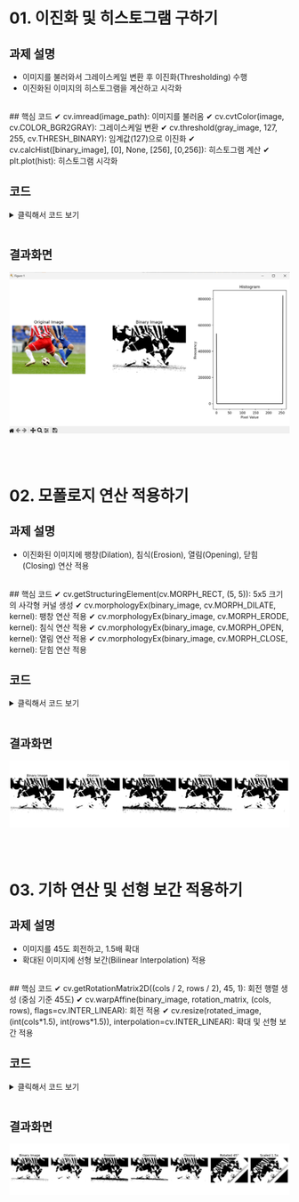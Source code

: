 # 01. 이진화 및 히스토그램 구하기
## 과제 설명
- 이미지를 불러와서 그레이스케일 변환 후 이진화(Thresholding) 수행
- 이진화된 이미지의 히스토그램을 계산하고 시각화
<br>
## 핵심 코드
✔ cv.imread(image_path): 이미지를 불러옴
✔ cv.cvtColor(image, cv.COLOR_BGR2GRAY): 그레이스케일 변환
✔ cv.threshold(gray_image, 127, 255, cv.THRESH_BINARY): 임계값(127)으로 이진화
✔ cv.calcHist([binary_image], [0], None, [256], [0,256]): 히스토그램 계산
✔ plt.plot(hist): 히스토그램 시각화
<br>

## 코드
<details>
  <summary> 클릭해서 코드 보기 </summary>

  ```python
import cv2 as cv
import numpy as np
import matplotlib.pyplot as plt

def process_image(image_path):
    # 이미지 불러오기
    image = cv.imread(image_path)
    if image is None:
        print("이미지를 불러올 수 없습니다.")
        return
    
    # 그레이스케일 변환
    gray_image = cv.cvtColor(image, cv.COLOR_BGR2GRAY)
    
    # 이진화
    threshold_value = 127
    _, binary_image = cv.threshold(gray_image, threshold_value, 255, cv.THRESH_BINARY)
    
    # 히스토그램 계산
    hist = cv.calcHist([binary_image], [0], None, [256], [0, 256])
    
    # 결과 출력
    plt.figure(figsize=(10, 5))
    
    # 원본 이미지 출력
    plt.subplot(1, 3, 1)
    plt.imshow(cv.cvtColor(image, cv.COLOR_BGR2RGB))
    plt.title("Original Image")
    plt.axis("off")
    
    # 이진화된 이미지 출력
    plt.subplot(1, 3, 2)
    plt.imshow(binary_image, cmap='gray')
    plt.title("Binary Image")
    plt.axis("off")
    
    # 히스토그램 출력
    plt.subplot(1, 3, 3)
    plt.plot(hist, color='black')
    plt.title("Histogram")
    plt.xlabel("Pixel Value")
    plt.ylabel("Frequency")
    
    plt.tight_layout()
    plt.show()

# 예제 이미지 경로
image_path = "C:/Users/82107/Desktop/cv/soccer.jpg"
process_image(image_path)

 ```
</details>

<br>

## 결과화면
![결과이미지](./data/4.png)

<br>
<br>

# 02. 모폴로지 연산 적용하기
## 과제 설명
- 이진화된 이미지에 팽창(Dilation), 침식(Erosion), 열림(Opening), 닫힘(Closing) 연산 적용
<br>
## 핵심 코드 
✔ cv.getStructuringElement(cv.MORPH_RECT, (5, 5)): 5x5 크기의 사각형 커널 생성
✔ cv.morphologyEx(binary_image, cv.MORPH_DILATE, kernel): 팽창 연산 적용
✔ cv.morphologyEx(binary_image, cv.MORPH_ERODE, kernel): 침식 연산 적용
✔ cv.morphologyEx(binary_image, cv.MORPH_OPEN, kernel): 열림 연산 적용
✔ cv.morphologyEx(binary_image, cv.MORPH_CLOSE, kernel): 닫힘 연산 적용
<br>

## 코드
<details>
  <summary> 클릭해서 코드 보기 </summary>

  ```python
import cv2 as cv
import numpy as np
import matplotlib.pyplot as plt

def process_image(image_path):
    # 이미지 불러오기
    image = cv.imread(image_path)
    if image is None:
        print("이미지를 불러올 수 없습니다.")
        return
    
    # 그레이스케일 변환
    gray_image = cv.cvtColor(image, cv.COLOR_BGR2GRAY)
    
    # 이진화
    threshold_value = 127
    _, binary_image = cv.threshold(gray_image, threshold_value, 255, cv.THRESH_BINARY)
    
    # 모폴로지 연산을 위한 커널 생성
    kernel = cv.getStructuringElement(cv.MORPH_RECT, (5, 5))
    
    # 모폴로지 연산 적용
    dilation = cv.morphologyEx(binary_image, cv.MORPH_DILATE, kernel)
    erosion = cv.morphologyEx(binary_image, cv.MORPH_ERODE, kernel)
    opening = cv.morphologyEx(binary_image, cv.MORPH_OPEN, kernel)
    closing = cv.morphologyEx(binary_image, cv.MORPH_CLOSE, kernel)
    
    # 결과 출력
    plt.figure(figsize=(15, 5))
    
    # 원본 이미지 출력
    plt.subplot(1, 5, 1)
    plt.imshow(binary_image, cmap='gray')
    plt.title("Binary Image")
    plt.axis("off")
    
    # 팽창
    plt.subplot(1, 5, 2)
    plt.imshow(dilation, cmap='gray')
    plt.title("Dilation")
    plt.axis("off")
    
    # 침식
    plt.subplot(1, 5, 3)
    plt.imshow(erosion, cmap='gray')
    plt.title("Erosion")
    plt.axis("off")
    
    # 열림
    plt.subplot(1, 5, 4)
    plt.imshow(opening, cmap='gray')
    plt.title("Opening")
    plt.axis("off")
    
    # 닫힘
    plt.subplot(1, 5, 5)
    plt.imshow(closing, cmap='gray')
    plt.title("Closing")
    plt.axis("off")
    
    plt.tight_layout()
    plt.show()

# 예제 이미지 경로
image_path = "C:/Users/82107/Desktop/cv/soccer.jpg"  # 여기에 사용할 이미지 경로를 입력하세요
process_image(image_path)
 ```
</details>

<br>

## 결과화면
![결과이미지](./data/5.png)

<br>
<br>

# 03. 기하 연산 및 선형 보간 적용하기
## 과제 설명
- 이미지를 45도 회전하고, 1.5배 확대
- 확대된 이미지에 선형 보간(Bilinear Interpolation) 적용
<br>
## 핵심 코드 
✔ cv.getRotationMatrix2D((cols / 2, rows / 2), 45, 1): 회전 행렬 생성 (중심 기준 45도)
✔ cv.warpAffine(binary_image, rotation_matrix, (cols, rows), flags=cv.INTER_LINEAR): 회전 적용
✔ cv.resize(rotated_image, (int(cols*1.5), int(rows*1.5)), interpolation=cv.INTER_LINEAR): 확대 및 선형 보간 적용
<br>


## 코드
<details>
  <summary> 클릭해서 코드 보기 </summary>

  ```python
import cv2 as cv
import numpy as np
import matplotlib.pyplot as plt

def process_image(image_path):
    # 이미지 불러오기
    image = cv.imread(image_path)
    if image is None:
        print("이미지를 불러올 수 없습니다.")
        return
    
    # 그레이스케일 변환
    gray_image = cv.cvtColor(image, cv.COLOR_BGR2GRAY)
    
    # 이진화
    threshold_value = 127
    _, binary_image = cv.threshold(gray_image, threshold_value, 255, cv.THRESH_BINARY)
    
    # 모폴로지 연산을 위한 커널 생성
    kernel = cv.getStructuringElement(cv.MORPH_RECT, (5, 5))
    
    # 모폴로지 연산 적용
    dilation = cv.morphologyEx(binary_image, cv.MORPH_DILATE, kernel)
    erosion = cv.morphologyEx(binary_image, cv.MORPH_ERODE, kernel)
    opening = cv.morphologyEx(binary_image, cv.MORPH_OPEN, kernel)
    closing = cv.morphologyEx(binary_image, cv.MORPH_CLOSE, kernel)
    
    # 기하 연산: 회전 (45도)
    rows, cols = binary_image.shape[:2]
    rotation_matrix = cv.getRotationMatrix2D((cols / 2, rows / 2), 45, 1)
    rotated_image = cv.warpAffine(binary_image, rotation_matrix, (cols, rows), flags=cv.INTER_LINEAR)
    
    # 확대 (1.5배) 및 선형 보간 적용
    scale_factor = 1.5
    new_size = (int(cols * scale_factor), int(rows * scale_factor))
    resized_image = cv.resize(rotated_image, new_size, interpolation=cv.INTER_LINEAR)
    
    # 결과 출력
    plt.figure(figsize=(15, 5))
    
    # 원본 이미지 출력
    plt.subplot(1, 7, 1)
    plt.imshow(binary_image, cmap='gray')
    plt.title("Binary Image")
    plt.axis("off")
    
    # 팽창
    plt.subplot(1, 7, 2)
    plt.imshow(dilation, cmap='gray')
    plt.title("Dilation")
    plt.axis("off")
    
    # 침식
    plt.subplot(1, 7, 3)
    plt.imshow(erosion, cmap='gray')
    plt.title("Erosion")
    plt.axis("off")
    
    # 열림
    plt.subplot(1, 7, 4)
    plt.imshow(opening, cmap='gray')
    plt.title("Opening")
    plt.axis("off")
    
    # 닫힘
    plt.subplot(1, 7, 5)
    plt.imshow(closing, cmap='gray')
    plt.title("Closing")
    plt.axis("off")
    
    # 회전 이미지
    plt.subplot(1, 7, 6)
    plt.imshow(rotated_image, cmap='gray')
    plt.title("Rotated 45°")
    plt.axis("off")
    
    # 확대 및 선형 보간 이미지
    plt.subplot(1, 7, 7)
    plt.imshow(resized_image, cmap='gray')
    plt.title("Scaled 1.5x")
    plt.axis("off")
    
    plt.tight_layout()
    plt.show()

# 예제 이미지 경로
image_path = "C:/Users/82107/Desktop/cv/soccer.jpg"  # 여기에 사용할 이미지 경로를 입력하세요
process_image(image_path)

 ```
</details>

<br>

## 결과화면
![결과이미지](./data/6.png)





